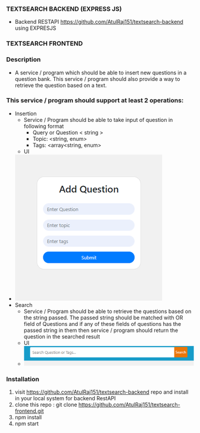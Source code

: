 ### TEXTSEARCH BACKEND (EXPRESS JS)
- Backend RESTAPI  https://github.com/AtulRaj151/textsearch-backend using EXPRESJS

### TEXTSEARCH FRONTEND


### Description
- A service / program which should be able to insert new questions in a question
bank. This service / program should also provide a way to retrieve the question based
on a text.

### This service / program should support at least 2 operations:
- Insertion
    - Service / Program should be able to take input of question in following format
      - Query or Question < string > 
      - Topic: <string, enum>
      - Tags: <array<string, enum>
    - UI
- ![alt text](https://github.com/AtulRaj151/textsearch-frontend/blob/master/src/assets/images/insert.PNG)
- Search
  - Service / Program should be able to retrieve the questions based on the string passed.
The passed string should be matched with <Query> OR <Tags> field of Questions and
if any of these fields of questions has the passed string in them then service / program
should return the question in the searched result
   - UI
    - ![alt text](https://github.com/AtulRaj151/textsearch-frontend/blob/master/src/assets/images/search.PNG)

### Installation
1. visit  https://github.com/AtulRaj151/textsearch-backend  repo and install in your local system for backend RestAPI
2. clone this repo : git clone https://github.com/AtulRaj151/textsearch-frontend.git
3.  npm install
4.  npm start
